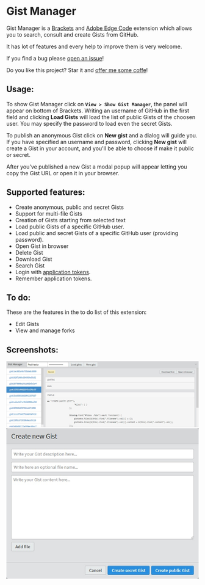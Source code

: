 # Gist Manager

Gist Manager is a [Brackets](https://github.com/adobe/brackets) and [Adobe Edge Code](http://html.adobe.com/edge/code/) extension which allows you to search, consult and create Gists from GitHub.

It has lot of features and every help to improve them is very welcome.

If you find a bug please [open an issue](https://github.com/FezVrasta/gist-manager/issues)!

Do you like this project? Star it and [offer me some coffe](https://www.gittip.com/FezVrasta/)!

<script data-gittip-username="FezVrasta" src="//gttp.co/v1.js"></script>


## Usage:
To show Gist Manager click on **`View > Show Gist Manager`**, the panel will appear on bottom of Brackets.
Writing an username of GitHub in the first field and clicking **Load Gists** will load the list of public Gists of the choosen user.
You may specify the password to load even the secret Gists.

To publish an anonymous Gist click on **New gist** and a dialog will guide you.
If you have specified an username and password, clicking **New gist** will create a Gist in your account, and you'll be able to choose if make it public or secret.

After you've published a new Gist a modal popup will appear letting you copy the Gist URL or open it in your browser.

## Supported features:
- Create anonymous, public and secret Gists
- Support for multi-file Gists
- Creation of Gists starting from selected text
- Load public Gists of a specific GitHub user.
- Load public and secret Gists of a specific GitHub user (providing password).
- Open Gist in browser
- Delete Gist
- Download Gist
- Search Gist
- Login with [application tokens](https://github.com/settings/applications).
- Remember application tokens.

## To do:
These are the features in the to do list of this extension:  
- Edit Gists
- View and manage forks


## Screenshots:
![panel](/readmefiles/panel.jpg)  
![newgist](/readmefiles/newgist.jpg)
